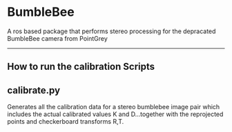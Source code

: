 # BumbleBee
A ros based package that performs stereo processing for the depracated BumbleBee camera from PointGrey

-----------
How to run the calibration Scripts
----------



calibrate.py
----
Generates all the calibration data for a stereo bumblebee image pair which includes the actual 
calibrated values K and D...together with the reprojected points and checkerboard transforms R,T.